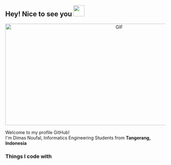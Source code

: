 ## Hey! Nice to see you <img src="https://github.com/TheDudeThatCode/TheDudeThatCode/blob/master/Assets/Hi.gif" width="35" />

<p align="center">
<img alt="GIF" src="https://github.com/abhisheknaiidu/abhisheknaiidu/blob/master/code.gif?raw=true" width="700" height="320" />

<p>Welcome to my profile GitHub! </br> I'm Dimas Noufal, Informatics Engineering Students from <b>Tangerang, Indonesia</b></p>
<h3>Things I code with</h3>
